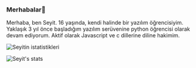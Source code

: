 ### Merhabalar👋

Merhaba, ben Seyit. 16 yaşında, kendi halinde bir yazılım öğrencisiyim. Yaklaşık 3 yıl önce başladığım yazılım serüvenine python öğrencisi olarak devam ediyorum. Aktif olarak Javascript ve c dillerine diline hakimim.

![Seyitin istatistikleri](https://github-readme-stats.vercel.app/api?username=TecnoHayat&show_icons=true&theme=radical)

![Seyit's stats](https://github-readme-stats.vercel.app/api/top-langs/?username=TecnoHayat&layout=compact&theme=tokyonight)
